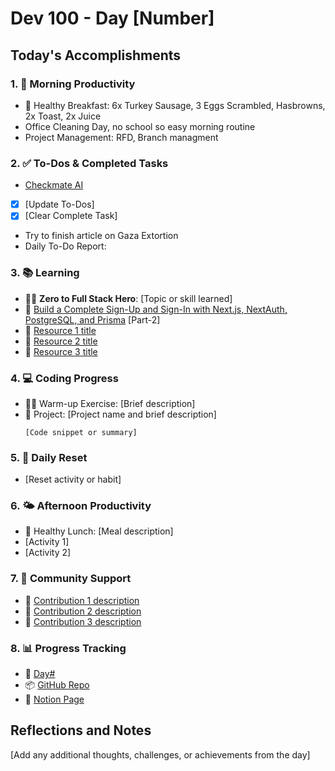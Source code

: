 # Dev 100 - Day [Number]

## Today's Accomplishments

### 1. 🌅 Morning Productivity

- 🍳 Healthy Breakfast: 6x Turkey Sausage, 3 Eggs Scrambled, Hasbrowns, 2x Toast, 2x Juice
- Office Cleaning Day, no school so easy morning routine
- Project Management: RFD, Branch managment


### 2. ✅ To-Dos & Completed Tasks

- [Checkmate AI](https://checkmate-ai.vercel.app/)
- [X] [Update To-Dos]
- [X] [Clear Complete Task]
- Try to finish article on Gaza Extortion
- Daily To-Do Report:

### 3. 📚 Learning

- 🦸‍♂️ **Zero to Full Stack Hero**: [Topic or skill learned]
- 🔗 [Build a Complete Sign-Up and Sign-In with Next.js, NextAuth, PostgreSQL, and Prisma](https://www.youtube.com/watch?v=bicCg4GxOP8) [Part-2]
- 🔗 [Resource 1 title](URL)
- 🔗 [Resource 2 title](URL)
- 🔗 [Resource 3 title](URL)

### 4. 💻 Coding Progress

- 🏋️‍♂️ Warm-up Exercise: [Brief description]
- 🦺 Project: [Project name and brief description]
  ```
  [Code snippet or summary]
  ```

### 5. 🔄 Daily Reset

- [Reset activity or habit]

### 6. 🌤️ Afternoon Productivity

- 🍱 Healthy Lunch: [Meal description]
- [Activity 1]
- [Activity 2]

### 7. 🤝 Community Support

- 🔗 [Contribution 1 description](URL)
- 🔗 [Contribution 2 description](URL)
- 🔗 [Contribution 3 description](URL)

### 8. 📊 Progress Tracking

- 🏫 [Day#](URL-to-daily-log)
- 📦 [GitHub Repo](https://github.com/Digitl-Alchemyst/dev100/blob/main/Day-[Number]/day[Number].md)
- 📄 [Notion Page](https://liberating-galley-48d.notion.site/Dev100-Coding-Lifestyle-Challenge-a85ec9fba3ce41f3b29d581a1a85d92b?pvs=4)

## Reflections and Notes

[Add any additional thoughts, challenges, or achievements from the day]
